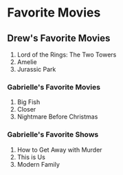 # Favorite Movies


## Drew's Favorite Movies

1.  Lord of the Rings: The Two Towers
2.  Amelie
3.  Jurassic Park

### Gabrielle's Favorite Movies

1.  Big Fish
2.  Closer
3.  Nightmare Before Christmas

### Gabrielle's Favorite Shows

1.  How to Get Away with Murder
2.  This is Us
3.  Modern Family